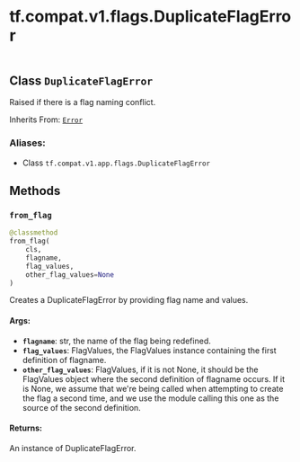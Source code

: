 <div itemscope itemtype="http://developers.google.com/ReferenceObject">
<meta itemprop="name" content="tf.compat.v1.flags.DuplicateFlagError" />
<meta itemprop="path" content="Stable" />
<meta itemprop="property" content="from_flag"/>
</div>

# tf.compat.v1.flags.DuplicateFlagError

<!-- Insert buttons -->

<table class="tfo-notebook-buttons tfo-api" align="left">
</table>



## Class `DuplicateFlagError`

<!-- Start diff -->
Raised if there is a flag naming conflict.

Inherits From: [`Error`](../../../../tf/compat/v1/flags/Error.md)

### Aliases:

* Class `tf.compat.v1.app.flags.DuplicateFlagError`


<!-- Placeholder for "Used in" -->


## Methods

<h3 id="from_flag"><code>from_flag</code></h3>

``` python
@classmethod
from_flag(
    cls,
    flagname,
    flag_values,
    other_flag_values=None
)
```

Creates a DuplicateFlagError by providing flag name and values.


#### Args:


* <b>`flagname`</b>: str, the name of the flag being redefined.
* <b>`flag_values`</b>: FlagValues, the FlagValues instance containing the first
    definition of flagname.
* <b>`other_flag_values`</b>: FlagValues, if it is not None, it should be the
    FlagValues object where the second definition of flagname occurs.
    If it is None, we assume that we're being called when attempting
    to create the flag a second time, and we use the module calling
    this one as the source of the second definition.


#### Returns:

An instance of DuplicateFlagError.




